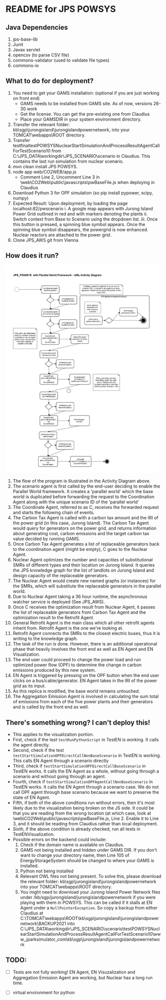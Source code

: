 # README for JPS POWSYS

## Java Dependencies
1. jps-base-lib
2. Junit
3. Javax servlet
4. opencsv (to parse CSV file)
5. commons-validator (used to validate file types)
6. commons-io

## What to do for deployment? 
1. You need to get your GAMS installation: (optional if you are just working on front end)
   - GAMS needs to be installed from GAMS site. As of now, versions 26-30 work
   - Get the license. You can get the pre-existing one from Claudius
   - Place your GAMSDIR in your system environment directory. 
2. Transfer the relevant folder: kb\sgp\jurongisland\jurongislandpowernetwork, into your TOMCAT\webapps\ROOT directory. 
3. Transfer testfinaltestPOWSYSNuclearStartSimulationAndProcessResultAgentCallForTestScenario10 from C:\JPS_DATA\workingdir\JPS_SCENARIO\scenario in Claudius. This contains the last run simulation from nuclear scenario. 
4. mvn clean install JPS POWSYS. 
5. node app web/CO2WEB/app.js
   - Comment Line 2, Uncomment Line 3 in \web\CO2Web\public\javascripts\pwBaseFile.js when deploying in Claudius
6. Download Python 3 for OPF simulation (so pip install pypower, scipy, numpy) 
7. Expected Result: Upon deployment, by loading the page localhost:82/pwscenario
   i. A google map appears with Jurong Island Power Grid outlined in red and with markers denoting the plants
   ii. Switch context from Base to Scenario using the dropdown list. 
   iii. Once this button is pressed, a spinning blue symbol appears. Once the spinning blue symbol disappears, the powergrid is now enhanced. Nuclear reactors are attached to the power grid. 
8. Clone JPS_AWS git from Vienna
   
## How does it run? 
![Activity Diagram](images/ActivityDiagram.png)
1. The flow of the program is illustrated in the Activity Diagram above. 
2. The scenario agent is first called by the end-user deciding to enable the Parallel World framework. It creates a 'parallel world' which the base world is duplicated before forwarding the request to the Coordination Agent along with the unique scenario ID of the 'parallel world' 
3. The Coordinate Agent, referred to as C, receives the forwarded request and starts the following chain of events. 
4. The Carbon Tax Agent is called with a carbon tax amount and the IRI of the power grid (in this case, Jurong Island). The Carbon Tax Agent would query for generators on the power grid, and returns information about generating cost, carbon emissions and the target carbon tax value decided by running GAMS. 
5. Once Carbon Tax Agent generates a list of replaceable generators back to the coordination agent (might be empty), C goes to the Nuclear Agent. 
6. Nuclear Agent optimizes the number and capacities of substitutional SMRs of different types and their location on Jurong Island. It queries the JPS knowledge graph for the list of landlots on Jurong Island and design capacity of the replaceable generators. 
7. The Nuclear Agent would create new named graphs (or instances) for the SMRs, which will substitute the replaceable generators in the parallel world. 
8. Due to Nuclear Agent taking a 36 hour runtime, the asynchronous watcher service is deployed (See JPS_AWS). 
9. Once C receives the optimization result from Nuclear Agent, it passes the list of replaceable generators from Carbon Tax Agent and the optimization result to the Retrofit Agent. 
10. General Retrofit Agent is the main class which all other retrofit agents inherit from. Retrofit Agent is the one we're looking at. 
11. Retrofit Agent connects the SMRs to the closest electric buses, thus it is writing to the knowledge graph. 
12. The task of the run is done. However, there is an additional operational phase that heavily involves the front end as well as EN Agent and EN Visualization. 
13. The end user could proceed to change the power load and run optimized power flow (OPF) to determine the change in carbon emissions produced by this new system. 
14. EN Agent is triggered by pressing on the OPF button when the end user clicks on a bus/cable/generator. EN Agent takes in the IRI of the power grid as its input. 
15. As this replica is modified, the base world remains untouched. 
16. The Aggregation Emission Agent is involved in calculating the sum total of emissions from each of the five power plants and their generators and is called by the front end as well. 

## There's something wrong? I can't deploy this!
- This applies to the visualization portion. 
- First, check if the test  `testRunPythonScript` in TestEN is working. It calls the agent directly. 
- Second, check if the test `testStartSimulationOPFDirectCallNonBaseScenario` in TestEN is working. This calls EN Agent through a scenario directly
- Third, check if `testStartSimulationOPFDirectCallBaseScenario` in TestEN works. It calls the EN Agent as a whole, without going through a scenario and without going through an agent. 
- Fourth, check if `testStartSimulationOPFAgentCallNonBaseScenario` in TestEN works. It calls the EN Agent through a scenario case. We do not call OPF agent through base scenario because we want to preserve the state of EN Agent.  
- Fifth, if both of the above conditions run without errors, then it's most likely due to the visualization being broken on the JS side. It could be that you are reading from the wrong location (at which case, look at \web\CO2Web\public\javascripts\pwBaseFile.js, Line 2. Enable it to Line 3, and it should be reading from Claudius rather than local deployment. 
- Sixth, if the above condition is already checked, run all tests in TestENVisualization. 
- Possible errors on the backend could include: 
  1. Check if the domain name is available on Claudius.
  2. GAMS not being installed and hidden under GAMS DIR. If you don't want to change your directory name, then Line 105 of EnergyStorageSystem should be changed to where your GAMS is installed. 
  3. Python not being installed
  4. Relevant OWL files not being present. To solve this, please download the relevant folder: kb\sgp\jurongisland\jurongislandpowernetwork into your TOMCAT\webapps\ROOT directory. 
  5. You might need to download your Jurong Island Power Network files under /kb/sgp/jurongisland/jurongislandpowernetwork if you were playing with them in POWSYS. This can be called if it stalls at EN Agent under a `NullPointerException`. So copy a backup from either Claudius at C:\TOMCAT\webapps\ROOT\kb\sgp\jurongisland\jurongislandpowernetwork\BACKUP2021 into C:\JPS_DATA\workingdir\JPS_SCENARIO\scenario\testPOWSYSNuclearStartSimulationAndProcessResultAgentCallForTestScenario10\www_jparksimulator_com\kb\sgp\jurongisland\jurongislandpowernetwork

## TODO: 
 - [ ] Tests are not fully working! EN Agent, EN Visuzalization and Aggregation Emission Agent are working, but Nuclear has a long run time. 
 - [ ] virtual environment for python
  